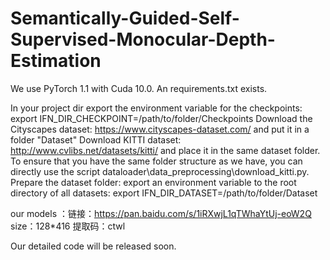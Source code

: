 # Semantically-Guided-Self-Supervised-Monocular-Depth-Estimation
We use PyTorch 1.1 with Cuda 10.0. An requirements.txt  exists. 


In your project dir export the environment variable for the checkpoints: export IFN_DIR_CHECKPOINT=/path/to/folder/Checkpoints
Download the Cityscapes dataset: https://www.cityscapes-dataset.com/ and put it in a folder "Dataset"
Download KITTI dataset: http://www.cvlibs.net/datasets/kitti/ and place it in the same dataset folder. To ensure that you have the same folder structure as we have, you can directly use the script dataloader\data_preprocessing\download_kitti.py.
Prepare the dataset folder:
export an environment variable to the root directory of all datasets: export IFN_DIR_DATASET=/path/to/folder/Dataset




our models ：链接：https://pan.baidu.com/s/1iRXwjL1qTWhaYtUj-eoW2Q size：128*416
提取码：ctwl


Our detailed code will be released soon.
